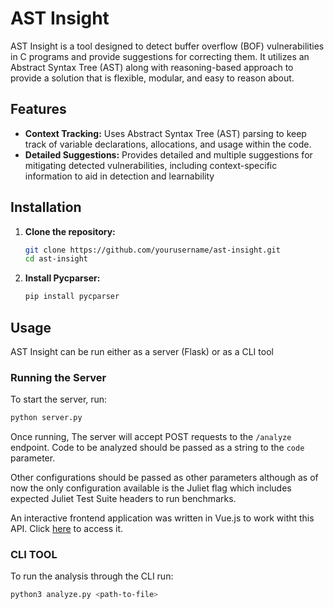 # AST Insight

AST Insight is a tool designed to detect buffer overflow (BOF) vulnerabilities in C programs and provide suggestions for correcting them. It utilizes an Abstract Syntax Tree (AST) along with reasoning-based approach to provide a solution that
is flexible, modular, and easy to reason about.

## Features

- **Context Tracking:** Uses Abstract Syntax Tree (AST) parsing to keep track of variable declarations, allocations, and usage within the code.
- **Detailed Suggestions:** Provides detailed and multiple suggestions for mitigating detected vulnerabilities, including context-specific information to aid in detection and learnability

## Installation

1. **Clone the repository:**
    ```bash
    git clone https://github.com/yourusername/ast-insight.git
    cd ast-insight
    ```

2. **Install Pycparser:**
    ```bash
    pip install pycparser
    ```
## Usage
AST Insight can be run either as a server (Flask) or as a CLI tool
### Running the Server
To start the server, run:
```bash
python server.py
```
Once running, The server will accept POST requests to the `/analyze` endpoint. Code to be analyzed should be passed as a string to the `code` parameter.

Other configurations should be passed as other parameters although as of now the only configuration available is the Juliet flag which includes expected Juliet Test Suite headers to run benchmarks.

An interactive frontend application was written in Vue.js to work witht this API. Click [here](https://github.com/danielv27/AST-Insight-Frontend) to access it. 

### CLI TOOL
To run the analysis through the CLI run:
```bash
python3 analyze.py <path-to-file>
```





